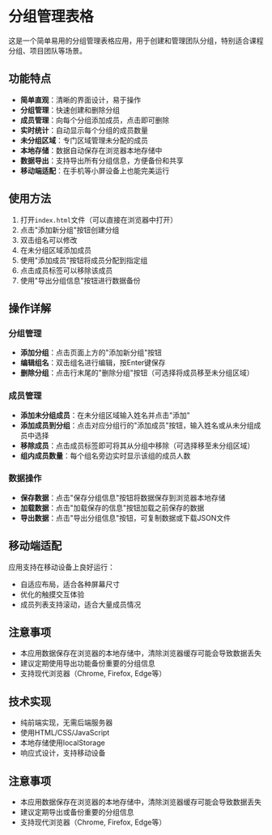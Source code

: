 # 分组管理表格

这是一个简单易用的分组管理表格应用，用于创建和管理团队分组，特别适合课程分组、项目团队等场景。

## 功能特点

- **简单直观**：清晰的界面设计，易于操作
- **分组管理**：快速创建和删除分组
- **成员管理**：向每个分组添加成员，点击即可删除
- **实时统计**：自动显示每个分组的成员数量
- **未分组区域**：专门区域管理未分配的成员
- **本地存储**：数据自动保存在浏览器本地存储中
- **数据导出**：支持导出所有分组信息，方便备份和共享
- **移动端适配**：在手机等小屏设备上也能完美运行

## 使用方法

1. 打开`index.html`文件（可以直接在浏览器中打开）
2. 点击"添加新分组"按钮创建分组
3. 双击组名可以修改
4. 在未分组区域添加成员
5. 使用"添加成员"按钮将成员分配到指定组
6. 点击成员标签可以移除该成员
7. 使用"导出分组信息"按钮进行数据备份

## 操作详解

### 分组管理
- **添加分组**：点击页面上方的"添加新分组"按钮
- **编辑组名**：双击组名进行编辑，按Enter键保存
- **删除分组**：点击行末尾的"删除分组"按钮（可选择将成员移至未分组区域）

### 成员管理
- **添加未分组成员**：在未分组区域输入姓名并点击"添加"
- **添加成员到分组**：点击对应分组行的"添加成员"按钮，输入姓名或从未分组成员中选择
- **移除成员**：点击成员标签即可将其从分组中移除（可选择移至未分组区域）
- **组内成员数量**：每个组名旁边实时显示该组的成员人数

### 数据操作
- **保存数据**：点击"保存分组信息"按钮将数据保存到浏览器本地存储
- **加载数据**：点击"加载保存的信息"按钮加载之前保存的数据
- **导出数据**：点击"导出分组信息"按钮，可复制数据或下载JSON文件

## 移动端适配

应用支持在移动设备上良好运行：
- 自适应布局，适合各种屏幕尺寸
- 优化的触摸交互体验
- 成员列表支持滚动，适合大量成员情况

## 注意事项

- 本应用数据保存在浏览器的本地存储中，清除浏览器缓存可能会导致数据丢失
- 建议定期使用导出功能备份重要的分组信息
- 支持现代浏览器（Chrome, Firefox, Edge等）

## 技术实现

- 纯前端实现，无需后端服务器
- 使用HTML/CSS/JavaScript
- 本地存储使用localStorage
- 响应式设计，支持移动设备

## 注意事项

- 本应用数据保存在浏览器的本地存储中，清除浏览器缓存可能会导致数据丢失
- 建议定期导出或备份重要的分组信息
- 支持现代浏览器（Chrome, Firefox, Edge等） 